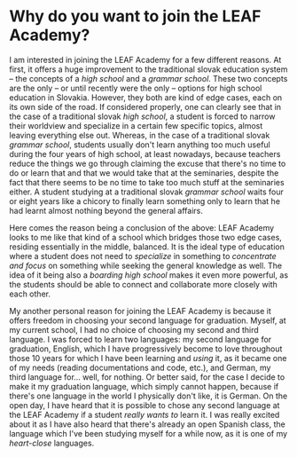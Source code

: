 # Why do you want to join the LEAF Academy?

I am interested in joining the LEAF Academy for a few different reasons. At first, it offers a huge improvement to the traditional slovak education system – the concepts of a _high school_ and a _grammar school_. These two concepts are the only – or until recently were the only – options for high school education in Slovakia. However, they both are kind of edge cases, each on its own side of the road. If considered properly, one can clearly see that in the case of a traditional slovak _high school_, a student is forced to narrow their worldview and specialize in a certain few specific topics, almost leaving everything else out. Whereas, in the case of a traditional slovak _grammar school_, students usually don't learn anything too much useful during the four years of high school, at least nowadays, because teachers reduce the things we go through claiming the excuse that there's no time to do or learn that and that we would take that at the seminaries, despite the fact that there seems to be no time to take too much stuff at the seminaries either. A student studying at a traditional slovak _grammar school_ waits four or eight years like a chicory to finally learn something only to learn that he had learnt almost nothing beyond the general affairs.

Here comes the reason being a conclusion of the above: LEAF Academy looks to me like that kind of a school which bridges those two edge cases, residing essentially in the middle, balanced. It is the ideal type of education where a student does not need to _specialize_ in something to _concentrate and focus_ on something while seeking the general knowledge as well. The idea of it being also a _boarding high school_ makes it even more powerful, as the students should be able to connect and collaborate more closely with each other.

My another personal reason for joining the LEAF Academy is because it offers freedom in choosing your second language for graduation. Myself, at my current school, I had no choice of choosing my second and third language. I was forced to learn two languages: my second language for graduation, English, which I have progressively become to love throughout those 10 years for which I have been learning and _using_ it, as it became one of my needs (reading documentations and code, etc.), and German, my third language for... well, for nothing. Or better said, for the case I decide to make it my graduation language, which simply cannot happen, because if there's one language in the world I physically don't like, it is German.
On the open day, I have heard that it is possible to chose any second language at the LEAF Academy if a student _really wants to_ learn it. I was really excited about it as I have also heard that there's already an open Spanish class, the language which I've been studying myself for a while now, as it is one of my _heart-close_ languages.
